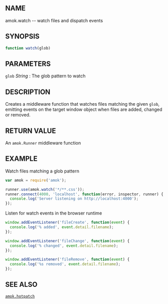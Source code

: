 ## NAME

amok.watch -- watch files and dispatch events

## SYNOPSIS

```js
function watch(glob)
```

## PARAMETERS
`glob` *String*
:   The glob pattern to watch

## DESCRIPTION

Creates a middleware function that watches files matching the given `glob`,
emitting events on the target window object when files are added, changed or
removed.

## RETURN VALUE

An `amok.Runner` middleware function

## EXAMPLE

Watch files matching a glob pattern

```js
var amok = require('amok');

runner.use(amok.watch('*/**.css'));
runner.connect(4000, 'localhost', function(error, inspector, runner) {
  console.log('Server listening on http://localhost:4000');
});
```

Listen for watch events in the browser runtime

```js
window.addEventListener('fileCreate', function(event) {
  console.log('% added', event.detail.filename);
});

window.addEventListener('fileChange', function(event) {
  console.log('% changed', event.detail.filename);
});

window.addEventListener('fileRemove', function(event) {
  console.log('%s removed', event.detail.filename);
});
```

## SEE ALSO

[`amok.hotpatch`](amok.hotpatch.3.md)
